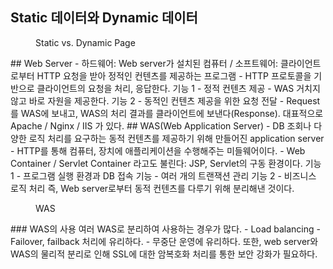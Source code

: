 ## Static 데이터와 Dynamic 데이터

<figure style="width: 85%" class="align-center">
  <img src="https://onedrive.live.com/embed?resid=C4F97B3B64AE3E7A%217066&authkey=%21ABQstA5YKB7Mrp8&width=819&height=324" alt="">
  <figcaption>Static vs. Dynamic Page</figcaption>
</figure>
## Web Server
- 하드웨어: Web server가 설치된 컴퓨터 / 소프트웨어: 클라이언트로부터 HTTP 요청을 받아 정적인 컨텐츠를 제공하는 프로그램
- HTTP 프로토콜을 기반으로 클라이언트의 요청을 처리, 응답한다.
기능 1
	- 정적 컨텐츠 제공
	- WAS 거치지 않고 바로 자원을 제공한다.
기능 2
	- 동적인 컨텐츠 제공을 위한 요청 전달
	- Request를 WAS에 보내고, WAS의 처리 결과를 클라이언트에 보낸다(Response).
대표적으로 Apache / Nginx / IIS 가 있다.
## WAS(Web Application Server)
- DB 조회나 다양한 로직 처리를 요구하는 동적 컨텐츠를 제공하기 위해 만들어진 application server
- HTTP를 통해 컴퓨터, 장치에 애플리케이션을 수행해주는 미들웨어이다.
- Web Container / Servlet Container 라고도 불린다: JSP, Servlet의 구동 환경이다.
기능 1
	- 프로그램 실행 환경과 DB 접속 기능
	- 여러 개의 트랜잭션 관리
기능 2
	- 비즈니스 로직 처리
즉, Web server로부터 동적 컨텐츠를 다루기 위해 분리해낸 것이다.
<figure style="width: 85%" class="align-center">
  <img src="https://onedrive.live.com/embed?resid=C4F97B3B64AE3E7A%217067&authkey=%21ALs8LjS7m-7QQl8&width=858&height=301" alt="">
  <figcaption>WAS</figcaption>
</figure>
### WAS의 사용
여러 WAS로 분리하여 사용하는 경우가 많다.
- Load balancing
- Failover, failback 처리에 유리하다.
- 무중단 운영에 유리하다.
또한, web server와 WAS의 물리적 분리로 인해 SSL에 대한 암복호화 처리를 통한 보안 강화가 필요하다.